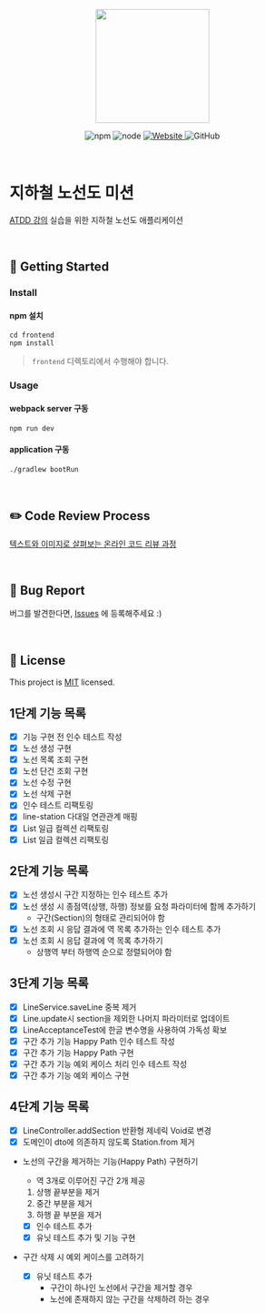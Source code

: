 <p align="center">
    <img width="200px;" src="https://raw.githubusercontent.com/woowacourse/atdd-subway-admin-frontend/master/images/main_logo.png"/>
</p>
<p align="center">
  <img alt="npm" src="https://img.shields.io/badge/npm-%3E%3D%205.5.0-blue">
  <img alt="node" src="https://img.shields.io/badge/node-%3E%3D%209.3.0-blue">
  <a href="https://edu.nextstep.camp/c/R89PYi5H" alt="nextstep atdd">
    <img alt="Website" src="https://img.shields.io/website?url=https%3A%2F%2Fedu.nextstep.camp%2Fc%2FR89PYi5H">
  </a>
  <img alt="GitHub" src="https://img.shields.io/github/license/next-step/atdd-subway-admin">
</p>

<br>

# 지하철 노선도 미션

[ATDD 강의](https://edu.nextstep.camp/c/R89PYi5H) 실습을 위한 지하철 노선도 애플리케이션

<br>

## 🚀 Getting Started

### Install

#### npm 설치

```
cd frontend
npm install
```

> `frontend` 디렉토리에서 수행해야 합니다.

### Usage

#### webpack server 구동

```
npm run dev
```

#### application 구동

```
./gradlew bootRun
```

<br>

## ✏️ Code Review Process

[텍스트와 이미지로 살펴보는 온라인 코드 리뷰 과정](https://github.com/next-step/nextstep-docs/tree/master/codereview)

<br>

## 🐞 Bug Report

버그를 발견한다면, [Issues](https://github.com/next-step/atdd-subway-admin/issues) 에 등록해주세요 :)

<br>

## 📝 License

This project is [MIT](https://github.com/next-step/atdd-subway-admin/blob/master/LICENSE.md) licensed.

## 1단계 기능 목록

- [x] 기능 구현 전 인수 테스트 작성
- [x] 노선 생성 구현
- [x] 노선 목록 조회 구현
- [x] 노선 단건 조회 구현
- [x] 노선 수정 구현
- [x] 노선 삭제 구현
- [x] 인수 테스트 리팩토링
- [x] line-station 다대일 연관관계 매핑
- [x] List<LineResponse> 일급 컬렉션 리팩토링
- [x] List<Station> 일급 컬렉션 리팩토링

## 2단계 기능 목록

- [x] 노선 생성시 구간 지정하는 인수 테스트 추가
- [x] 노선 생성 시 종점역(상행, 하행) 정보를 요청 파라미터에 함께 추가하기
    - 구간(Section)의 형태로 관리되어야 함
- [x] 노선 조회 시 응답 결과에 역 목록 추가하는 인수 테스트 추가
- [x] 노선 조회 시 응답 결과에 역 목록 추가하기
    - 상행역 부터 하행역 순으로 정렬되어야 함

## 3단계 기능 목록

- [x] LineService.saveLine 중복 제거
- [x] Line.update시 section을 제외한 나머지 파라미터로 업데이트
- [x] LineAcceptanceTest에 한글 변수명을 사용하여 가독성 확보
- [x] 구간 추가 기능 Happy Path 인수 테스트 작성
- [x] 구간 추가 기능 Happy Path 구현
- [x] 구간 추가 기능 예외 케이스 처리 인수 테스트 작성
- [x] 구간 추가 기능 예외 케이스 구현

## 4단계 기능 목록

- [x] LineController.addSection 반환형 제네릭 Void로 변경
- [x] 도메인이 dto에 의존하지 않도록 Station.from 제거
- 노선의 구간을 제거하는 기능(Happy Path) 구현하기
    - 역 3개로 이루어진 구간 2개 제공

    1. 상행 끝부분을 제거
    2. 중간 부분을 제거
    3. 하행 끝 부분을 제거

    - [x] 인수 테스트 추가
    - [x] 유닛 테스트 추가 및 기능 구현
- 구간 삭제 시 예외 케이스를 고려하기
    - [x] 유닛 테스트 추가
        - 구간이 하나인 노선에서 구간을 제거할 경우
        - 노선에 존재하지 않는 구간을 삭제하려 하는 경우
